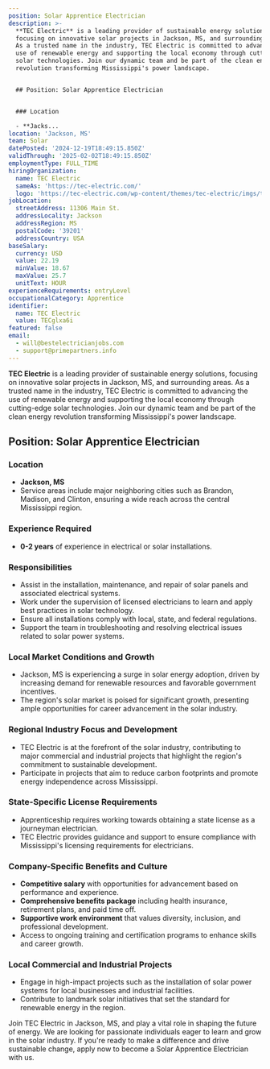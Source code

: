 ```yaml
---
position: Solar Apprentice Electrician
description: >-
  **TEC Electric** is a leading provider of sustainable energy solutions,
  focusing on innovative solar projects in Jackson, MS, and surrounding areas.
  As a trusted name in the industry, TEC Electric is committed to advancing the
  use of renewable energy and supporting the local economy through cutting-edge
  solar technologies. Join our dynamic team and be part of the clean energy
  revolution transforming Mississippi's power landscape.


  ## Position: Solar Apprentice Electrician


  ### Location

  - **Jacks...
location: 'Jackson, MS'
team: Solar
datePosted: '2024-12-19T18:49:15.850Z'
validThrough: '2025-02-02T18:49:15.850Z'
employmentType: FULL_TIME
hiringOrganization:
  name: TEC Electric
  sameAs: 'https://tec-electric.com/'
  logo: 'https://tec-electric.com/wp-content/themes/tec-electric/imgs/tec-logo.png'
jobLocation:
  streetAddress: 11306 Main St.
  addressLocality: Jackson
  addressRegion: MS
  postalCode: '39201'
  addressCountry: USA
baseSalary:
  currency: USD
  value: 22.19
  minValue: 18.67
  maxValue: 25.7
  unitText: HOUR
experienceRequirements: entryLevel
occupationalCategory: Apprentice
identifier:
  name: TEC Electric
  value: TECglxa6i
featured: false
email:
  - will@bestelectricianjobs.com
  - support@primepartners.info
---
```




**TEC Electric** is a leading provider of sustainable energy solutions, focusing on innovative solar projects in Jackson, MS, and surrounding areas. As a trusted name in the industry, TEC Electric is committed to advancing the use of renewable energy and supporting the local economy through cutting-edge solar technologies. Join our dynamic team and be part of the clean energy revolution transforming Mississippi's power landscape.

## Position: Solar Apprentice Electrician

### Location
- **Jackson, MS**
- Service areas include major neighboring cities such as Brandon, Madison, and Clinton, ensuring a wide reach across the central Mississippi region.

### Experience Required
- **0-2 years** of experience in electrical or solar installations.

### Responsibilities
- Assist in the installation, maintenance, and repair of solar panels and associated electrical systems.
- Work under the supervision of licensed electricians to learn and apply best practices in solar technology.
- Ensure all installations comply with local, state, and federal regulations.
- Support the team in troubleshooting and resolving electrical issues related to solar power systems.

### Local Market Conditions and Growth
- Jackson, MS is experiencing a surge in solar energy adoption, driven by increasing demand for renewable resources and favorable government incentives.
- The region's solar market is poised for significant growth, presenting ample opportunities for career advancement in the solar industry.

### Regional Industry Focus and Development
- TEC Electric is at the forefront of the solar industry, contributing to major commercial and industrial projects that highlight the region's commitment to sustainable development.
- Participate in projects that aim to reduce carbon footprints and promote energy independence across Mississippi.

### State-Specific License Requirements
- Apprenticeship requires working towards obtaining a state license as a journeyman electrician.
- TEC Electric provides guidance and support to ensure compliance with Mississippi's licensing requirements for electricians.

### Company-Specific Benefits and Culture
- **Competitive salary** with opportunities for advancement based on performance and experience.
- **Comprehensive benefits package** including health insurance, retirement plans, and paid time off.
- **Supportive work environment** that values diversity, inclusion, and professional development.
- Access to ongoing training and certification programs to enhance skills and career growth.

### Local Commercial and Industrial Projects
- Engage in high-impact projects such as the installation of solar power systems for local businesses and industrial facilities.
- Contribute to landmark solar initiatives that set the standard for renewable energy in the region.

Join TEC Electric in Jackson, MS, and play a vital role in shaping the future of energy. We are looking for passionate individuals eager to learn and grow in the solar industry. If you're ready to make a difference and drive sustainable change, apply now to become a Solar Apprentice Electrician with us.
